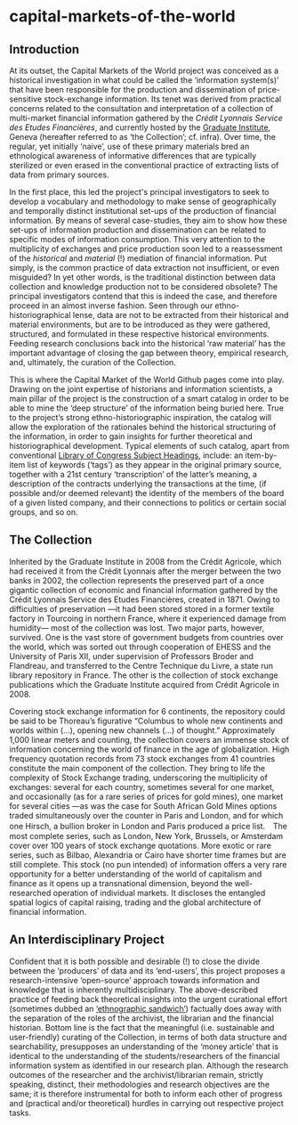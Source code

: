 # capital-markets-of-the-world

## Introduction ##

At its outset, the Capital Markets of the World project was conceived as a historical investigation in what could be called the ‘information system(s)’ that have been responsible for the production and dissemination of price-sensitive stock-exchange information. Its tenet was derived from practical concerns related to the consultation and interpretation of a collection of multi-market financial information gathered by the *Crédit Lyonnais Service des Etudes Financières*, and currently hosted by the [Graduate Institute](http://graduateinstitute.ch/home.html), Geneva (hereafter referred to as ‘the Collection’; cf. infra). Over time, the regular, yet initially ‘naive’, use of these primary materials bred an ethnological awareness of informative differences that are typically sterilized or even erased in the conventional practice of extracting lists of data from primary sources.

In the first place, this led the project's principal investigators to seek to develop a vocabulary and methodology to make sense of geographically and temporally distinct institutional set-ups of the production of financial information. By means of several case-studies, they aim to show how these set-ups of information production and dissemination can be related to specific modes of information consumption. This very attention to the multiplicity of exchanges and price production soon led to a reassessment of the *historical* and *material* (!) mediation of financial information. Put simply, is the common practice of data extraction not insufficient, or even misguided? In yet other words, is the traditional distinction between data collection and knowledge production not to be considered obsolete? The principal investigators contend that this is indeed the case, and therefore proceed in an almost inverse fashion. Seen through our ethno-historiographical lense, data are not to be extracted from their historical and material environments, but are to be introduced as they were gathered, structured, and formulated in these respective historical environments. Feeding research conclusions back into the historical ‘raw material’ has the important advantage of closing the gap between theory, empirical research, and, ultimately, the curation of the Collection. 

This is where the Capital Market of the World Github pages come into play. Drawing on the joint expertise of historians and information scientists, a main pillar of the project is the construction of a smart catalog in order to be able to mine the ‘deep structure’ of the information being buried here. True to the project’s strong ethno-historiographic inspiration, the catalog will allow the exploration of the rationales behind the historical structuring of the information, in order to gain insights for further theoretical and historiographical development. Typical elements of such catalog, apart from conventional [Library of Congress Subject Headings](https://en.wikipedia.org/wiki/Library_of_Congress_Subject_Headings), include: an item-by-item list of keywords (‘tags’) as they appear in the original primary source, together with a 21st century ‘transcription’ of the latter’s meaning, a description of the contracts underlying the transactions at the time, (if possible and/or deemed relevant) the identity of the members of the board of a given listed company, and their connections to politics or certain social groups, and so on. 

## The Collection ##

Inherited by the Graduate Institute in 2008 from the Crédit Agricole, which had received it from the Crédit Lyonnais after the merger between the two banks in 2002, the collection represents the preserved part of a once gigantic collection of economic and financial information gathered by the Crédit Lyonnais Service des Etudes Financières, created in 1871. Owing to difficulties of preservation —it had been stored stored in a former textile factory in Tourcoing in northern France, where it experienced damage from humidity— most of the collection was lost. Two major parts, however, survived. One is  the vast store of government budgets from countries over the world, which was sorted out through cooperation of EHESS and the University of Paris XII, under supervision of Professors Broder and Flandreau, and transferred to the Centre Technique du Livre, a state run library repository in France. The other is the collection of stock exchange publications which the Graduate Institute acquired from Crédit Agricole in 2008. 

Covering stock exchange information for 6 continents, the repository could be said to be Thoreau’s figurative “Columbus to whole new continents and worlds within (…), opening new channels (…) of thought.” Approximately 1,000 linear meters and counting, the collection covers an immense stock of information concerning the world of finance in the age of globalization.  High frequency quotation records from 73 stock exchanges from 41 countries constitute the main component of the collection. They bring to life the complexity of Stock Exchange trading, underscoring the multiplicity of exchanges: several for each country, sometimes several for one market, and occasionally (as for a rare series of prices for gold mines), one market for several cities —as was the case for South African Gold Mines options traded simultaneously over the counter in Paris and London, and for which one Hirsch, a bullion broker in London and Paris produced a price list.　The most complete series, such as London, New York, Brussels, or Amsterdam cover over 100 years of stock exchange quotations. More exotic or rare series, such as Bilbao, Alexandria or Cairo have shorter time frames but are still complete.  This stock (no pun intended) of information offers a very rare opportunity for a better understanding of the world of capitalism and finance as it opens up a transnational dimension, beyond the well-researched operation of individual markets. It discloses the entangled spatial logics of capital raising, trading and the global architecture of financial information.

## An Interdisciplinary Project ##

Confident that it is both possible and desirable (!) to close the divide between the ‘producers’ of data and its ‘end-users’, this project proposes a research-intensive ‘open-source’ approach towards information and knowledge that is inherently multidisciplinary. The above-described practice of feeding back theoretical insights into the urgent curational effort (sometimes dubbed an [‘ethnographic sandwich’](http://onlinelibrary.wiley.com/doi/10.1002/9781118325513.ch6/summary)) factually does away with the separation of the roles of the archivist, the librarian and the financial historian. Bottom line is the fact that the meaningful (i.e. sustainable and user-friendly) curating of the Collection, in terms of both data structure and searchability, presupposes an understanding of the ‘money article’ that is identical to the understanding of the students/researchers of the financial information system as identified in our research plan. Although the research outcomes of the researcher and the archivist/librarian remain, strictly speaking, distinct, their methodologies and research objectives are the same; it is therefore instrumental for both to inform each other of progress and (practical and/or theoretical) hurdles in carrying out respective project tasks.
